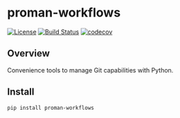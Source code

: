 # proman-workflows

[![License](https://img.shields.io/badge/License-Apache%202.0-blue.svg)](https://spdx.org/licenses/Apache-2.0)
[![Build Status](https://travis-ci.org/kuwv/python-convential-commits-parser.svg?branch=master)](https://travis-ci.org/python-proman/proman-workflows)
[![codecov](https://codecov.io/gh/kuwv/python-convential-commits-parser/branch/master/graph/badge.svg)](https://codecov.io/gh/python-proman/proman-workflows)

## Overview

Convenience tools to manage Git capabilities with Python.

## Install

`pip install proman-workflows`
